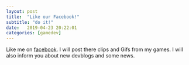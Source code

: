 ```yaml
---
layout: post
title:  "Like our Facebook!"
subtitle: "do it!"
date:   2019-04-23 20:22:01
categories: [gamedev]
---
```


Like me on [facebook]. I will post there clips and Gifs from my games. I will also inform you about new devblogs and some news. 

[facebook]: https://www.facebook.com/geagledev/